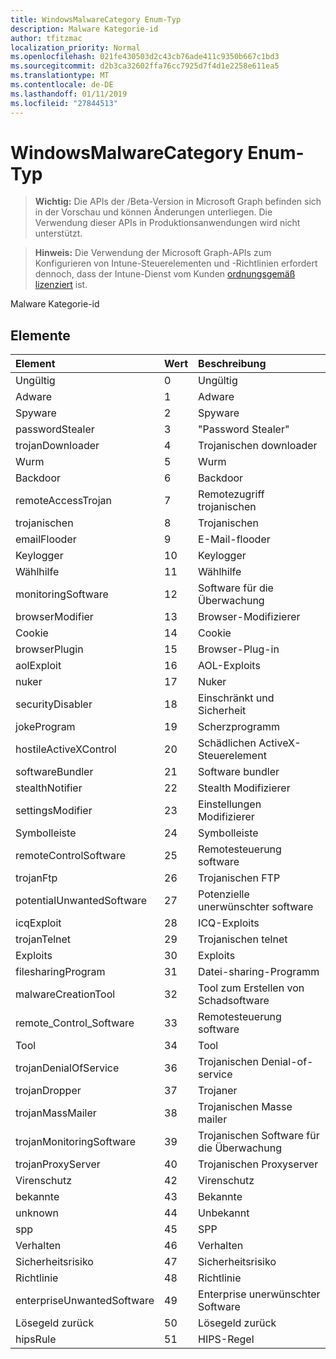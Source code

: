 ```yaml
---
title: WindowsMalwareCategory Enum-Typ
description: Malware Kategorie-id
author: tfitzmac
localization_priority: Normal
ms.openlocfilehash: 021fe430503d2c43cb76ade411c9350b667c1bd3
ms.sourcegitcommit: d2b3ca32602ffa76cc7925d7f4d1e2258e611ea5
ms.translationtype: MT
ms.contentlocale: de-DE
ms.lasthandoff: 01/11/2019
ms.locfileid: "27844513"
---
```

# <a name="windowsmalwarecategory-enum-type"></a>WindowsMalwareCategory Enum-Typ

> **Wichtig:** Die APIs der /Beta-Version in Microsoft Graph befinden sich in der Vorschau und können Änderungen unterliegen. Die Verwendung dieser APIs in Produktionsanwendungen wird nicht unterstützt.

> **Hinweis:** Die Verwendung der Microsoft Graph-APIs zum Konfigurieren von Intune-Steuerelementen und -Richtlinien erfordert dennoch, dass der Intune-Dienst vom Kunden [ordnungsgemäß lizenziert](https://go.microsoft.com/fwlink/?linkid=839381) ist.

Malware Kategorie-id
## <a name="members"></a>Elemente
|Element|Wert|Beschreibung|
|:---|:---|:---|
|Ungültig|0|Ungültig|
|Adware|1|Adware|
|Spyware|2|Spyware|
|passwordStealer|3|"Password Stealer"|
|trojanDownloader|4|Trojanischen downloader|
|Wurm|5|Wurm|
|Backdoor|6|Backdoor|
|remoteAccessTrojan|7|Remotezugriff trojanischen|
|trojanischen|8|Trojanischen|
|emailFlooder|9|E-Mail-flooder|
|Keylogger|10|Keylogger|
|Wählhilfe|11|Wählhilfe|
|monitoringSoftware|12|Software für die Überwachung|
|browserModifier|13|Browser-Modifizierer|
|Cookie|14|Cookie|
|browserPlugin|15|Browser-Plug-in|
|aolExploit|16|AOL-Exploits|
|nuker|17|Nuker|
|securityDisabler|18|Einschränkt und Sicherheit|
|jokeProgram|19|Scherzprogramm|
|hostileActiveXControl|20|Schädlichen ActiveX-Steuerelement|
|softwareBundler|21|Software bundler|
|stealthNotifier|22|Stealth Modifizierer|
|settingsModifier|23|Einstellungen Modifizierer|
|Symbolleiste|24|Symbolleiste|
|remoteControlSoftware|25|Remotesteuerung software|
|trojanFtp|26|Trojanischen FTP|
|potentialUnwantedSoftware|27|Potenzielle unerwünschter software|
|icqExploit|28|ICQ-Exploits|
|trojanTelnet|29|Trojanischen telnet|
|Exploits|30|Exploits|
|filesharingProgram|31|Datei-sharing-Programm|
|malwareCreationTool|32|Tool zum Erstellen von Schadsoftware|
|remote_Control_Software|33|Remotesteuerung software|
|Tool|34|Tool|
|trojanDenialOfService|36|Trojanischen Denial-of-service|
|trojanDropper|37|Trojaner|
|trojanMassMailer|38|Trojanischen Masse mailer|
|trojanMonitoringSoftware|39|Trojanischen Software für die Überwachung|
|trojanProxyServer|40|Trojanischen Proxyserver|
|Virenschutz|42|Virenschutz|
|bekannte|43|Bekannte|
|unknown|44|Unbekannt|
|spp|45|SPP|
|Verhalten|46|Verhalten|
|Sicherheitsrisiko|47|Sicherheitsrisiko|
|Richtlinie|48|Richtlinie|
|enterpriseUnwantedSoftware|49|Enterprise unerwünschter Software|
|Lösegeld zurück|50|Lösegeld zurück|
|hipsRule|51|HIPS-Regel|





